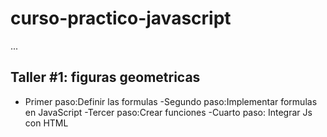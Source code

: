 # curso-practico-javascript

...

## Taller #1: figuras geometricas

- Primer paso:Definir las formulas
-Segundo paso:Implementar formulas en JavaScript
-Tercer paso:Crear funciones
-Cuarto paso: Integrar Js con HTML